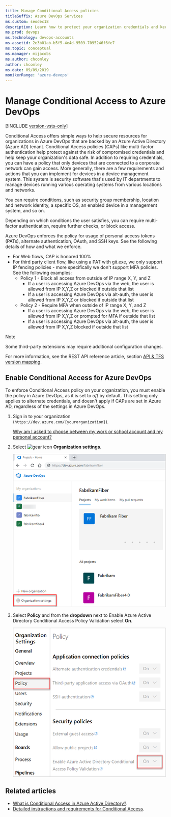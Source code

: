 ```yaml
---
title: Manage Conditional Access policies
titleSuffix: Azure DevOps Services
ms.custom: seodec18
description: Learn how to protect your organization credentials and keep your data safe with multi-factor authentication, security group membership, and more.
ms.prod: devops
ms.technology: devops-accounts
ms.assetid: 2e3b01ab-b5f5-4e4d-9509-7095246f6fe7
ms.topic: conceptual
ms.manager: mijacobs
ms.author: chcomley
author: chcomley
ms.date: 09/09/2019
monikerRange: 'azure-devops'
---
```


# Manage Conditional Access to Azure DevOps

[!INCLUDE [version-vsts-only](../../_shared/version-vsts-only.md)]

Conditional Access offers simple ways to help secure resources for organizations in Azure DevOps that are backed by an Azure Active Directory (Azure AD) tenant. Conditional Access policies (CAPs) like multi-factor authentication help protect against the risk of compromised credentials and help keep your organization's data safe. In addition to requiring credentials, you can have a policy that only devices that are connected to a corporate network can gain access. More generally, there are a few requirements and actions that you can implement for devices in a device management system. This system is security software that's used by IT departments to manage devices running various operating systems from various locations and networks.

You can require conditions, such as security group membership, location and network identity, a specific OS, an enabled device in a management system, and so on.

Depending on which conditions the user satisfies, you can require multi-factor authentication, require further checks, or block access.

Azure DevOps enforces the policy for usage of personal access tokens (PATs), alternate authentication, OAuth, and SSH keys. See the following details of how and what we enforce.

   * For Web flows, CAP is honored 100%
   * For third party client flow, like using a PAT with git.exe, we only support IP fencing policies - more specifically we don't support MFA policies. See the following examples:
        * Policy 1 - Block all access from outside of IP range X, Y, and Z
            * If a user is accessing Azure DevOps via the web, the user is allowed from IP X,Y,Z or blocked if outside that list
            * If a user is accessing Azure DevOps via alt-auth, the user is allowed from IP X,Y,Z or blocked if outside that list
        * Policy 2 - Require MFA when outside of IP range X, Y, and Z
            * If a user is accessing Azure DevOps via the web, the user is allowed from IP X,Y,Z or prompted for MFA if outside that list
            * If a user is accessing Azure DevOps via alt-auth, the user is allowed from IP X,Y,Z blocked if outside that list

> [!NOTE]
> Some third-party extensions may require additional configuration changes.

For more information, see the REST API reference article, section [API & TFS version mapping](https://docs.microsoft.com/en-us/rest/api/azure/devops/?view=azure-devops-server-rest-5.0).

## Enable Conditional Access for Azure DevOps

To enforce Conditional Access policy on your organization, you must enable the policy in Azure DevOps, as it is set to *off* by default. This setting only applies to alternate credentials, and doesn't apply if CAPs are set in Azure AD, regardless of the settings in Azure DevOps.

1. Sign in to your organization (```https://dev.azure.com/{yourorganization}```).

	[Why am I asked to choose between my work or school account and my personal account?](faq-create-organization.md#ChooseOrgAcctMSAcct)

2. Select ![gear icon](../../_img/icons/gear-icon.png) **Organization settings**.

   ![Open Organization settings](../../_shared/_img/settings/open-admin-settings-vert.png)

3. Select **Policy** and from the **dropdown** next to Enable Azure Active Directory Conditional Access Policy Validation select **On**.

   ![Enable Conditional Access policy](_img/_shared/enable-conditional-access-policy.png)

## Related articles

* [What is Conditional Access in Azure Active Directory?](/azure/active-directory/active-directory-conditional-access).
* [Detailed instructions and requirements for Conditional Access](/azure/active-directory/active-directory-conditional-access-azuread-connected-apps).


